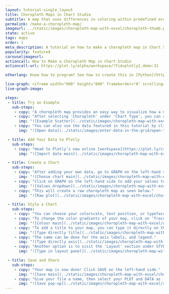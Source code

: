 ```yaml
---
layout: tutorial-single_layout
title: Choropleth Maps in Chart Studio
subtitle: A map that uses differences in coloring within predefined areas to indicate the average values of a variable within those areas.
permalink: /make-a-choropleth-map/
imageurl: ../static/images/choropleth-map-with-excel/choropleth-thumb.png
state: active
tags: maps
order: 1
meta_description: A tutorial on how to make a choropleth map in Chart Studio.
popularity: featured
carouselimageurl:
actioncall: How to Make a Choropleth Map in Chart Studio
actioncall-url: https://plot.ly/alpha/workspace/?fid=plotly2_demo:31

otherlang: Know how to program? See how to create this in [Python](https://plot.ly/python/choropleth-maps/) or [R](https://plot.ly/r/choropleth-maps/).

live-graph: <iframe width="900" height="800" frameborder="0" scrolling="no" src="https://plot.ly/~plotly2_demo/31.embed"></iframe>
live-graph-image:

steps:
 - title: Try an Example
   sub-steps:
    - copy: "A choropleth map provides an easy way to visualize how a measurement varies across a geographic area or it shows the level of variability within a region."
    - copy: "After selecting 'Choropleth' under 'Chart Type', you can check out an example before adding your own data. Clicking the 'try an example' button will show what a sample chart looks like after adding data and playing with the style. You'll also see what locations, values, and style attributes were selected for this specific map, as well as the end result."
      img: "![Example Scatter](../static/images/choropleth-map-with-excel/choropleth-example.png)"
    - copy: "You can also use the data featured in this tutorial by clicking on 'Open This Data in Plotly' on the left-hand side. It'll open in your workspace."
      img: "![Open data](../static/images/enter-data-in-the-grid/open-this-data.png)"

 - title: Add Your Data to Plotly
   sub-steps:
    - copy: "Head to Plotly’s new online [workspace](https://plot.ly/create) and add your data. You have the option of typing directly in the grid, uploading your file, or entering a URL of an online dataset. Plotly accepts .xls, .xlsx, or .csv files. For more information on how to enter your data, see [this](http://help.plot.ly/add-data-to-the-plotly-grid/) tutorial."
      img: "![Import data main](../static/images/choropleth-map-with-excel/choropleth-import.png)"

 - title: Create a Chart
   sub-steps:
    - copy: "After adding your own data, go to GRAPH on the left-hand side, then 'Create'. Choose 'Choropleth' under 'Chart type'. Note that this chart is only available with a PRO subscription. Click [here](https://plot.ly/products/cloud/) to upgrade."
      img: "![Choose chart main](../static/images/choropleth-map-with-excel/choropleth-chart-type.png)"
    - copy: "Click on GRAPH on the left-hand side to add your values to your map. After selecting ‘Choropleth', you should then fill out the locations and values dropdown to create the plot. The 'Location Format' field includes country names, country ISO-3 codes, and US state names. Since our map has USA data, we'll select USA under the 'Location Format' and 'Map Region' fields. These sections are selected depending on your data."
      img: "![Values dropdown](../static/images/choropleth-map-with-excel/choropleth-values.png)"
    - copy: "This will create a raw choropleth map as seen below."
      img: "![Raw plot](../static/images/choropleth-map-with-excel/choropleth-raw-plot.png)"

 - title: Style a Chart
   sub-steps:
    - copy: "You can choose your colorscale, text position, or typeface. Click on STYLE on the left-hand side to play around with the style of your map."
    - copy: "To change the color gradients of your map, click on ‘Traces’ under the same STYLE tab, and choose the colorscale you want."
      img: "![Colour main](../static/images/choropleth-map-with-excel/choropleth-colorscale.png)"
    - copy: "To add a title to your map, you can type it directly on the title by double-clicking it."
      img: "![Type directly title](../static/images/choropleth-map-with-excel/choropleth-title.png)"
    - copy: "The same can be done for the axis labels, and legend."
      img: "![Type directly axis](../static/images/choropleth-map-with-excel/choropleth-legend-title.png)"
    - copy: "Another option is to visit the 'Layout' section under STYLE, click on 'Text' and enter your title in the box, as shown below."
      img: "![Type in layout panel](../static/images/choropleth-map-with-excel/choropleth-title-panel.png)"

 - title: Save and Share
   sub-steps:
    - copy: "Your map is now done! Click SAVE on the left-hand side."
      img: "![Save main](../static/images/choropleth-map-with-excel/choropleth-save.png)"
    - copy: "Give your file a name, then select your PLOT and DATA as 'Public' or 'Private'. For more information on how sharing works, including the difference between private, public and secret sharing, visit [this](http://help.plot.ly/save-share-and-export-in-plotly/) page."
      img: "![Save pop-up](../static/images/choropleth-map-with-excel/save-popup.png)"
---
```




